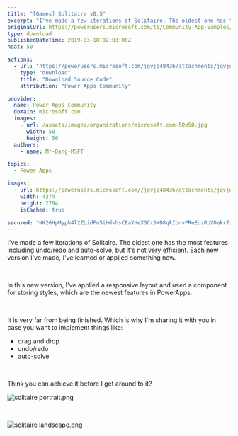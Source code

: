 ```yaml
---
title: "[Games] Solitaire v0.5"
excerpt: "I've made a few iterations of Solitaire. The oldest one has the most features including undo/redo and auto-solve, but it's not very efficient. Each"
originalUrl: https://powerusers.microsoft.com/t5/Community-App-Samples/Games-Solitaire-v0-5/td-p/252905
type: download
publishedDateTime: 2019-03-18T02:03:00Z
heat: 50

actions:
  - url: "https://powerusers.microsoft.com/jgvjg48436/attachments/jgvjg48436/AppFeedbackGallery/134/2/Solitaire%2099%20-%202019-03-18T015250.152.msapp"
    type: "download"
    title: "Download Source Code"
    attribution: "Power Apps Community"

provider:
  name: Power Apps Community
  domain: microsoft.com
  images:
    - url: /assets/images/organizations/microsoft.com-50x50.jpg
      width: 50
      height: 50
  authors:
    - name: Mr-Dang-MSFT

topics:
  - Power Apps

images:
  - url: https://powerusers.microsoft.com//jgvjg48436/attachments/jgvjg48436/AppFeedbackGallery/134/1/solitaire%20landscape%20(1).png
    width: 4374
    height: 2794
    isCached: true

secured: "NK2GHpMyph4l2ZLidFn5iHdkhsCEaXHeXGCxS+D8qkIUnvPReEuzRbXOekr7zYqts39xq/s4jWudNF0j8jUz8jYktA0s+EL0j8zf2pGyrXKha8lt61iaI352SdCo74iooAD/fPwjnTwpqKm5QzWZnKoWR8zHF4WcA9b2ZFdI7/atCiwP/e/1ipDCdvNkwLnxFjMY2km5T4vBrrFEQd/dv3vW2IcjbKxw/YwcD+bzPiPDIGSsruCcO7gyjeyJx5P8VoUobFaqP5PKyhNbT9bjJaZoZkllx9XIVM+FVRfI94hrtOCfDD99vgpj3/kcKrVI+0BZu3HNCUAzZ+F89euHdRWqu/+sIFAliS92EyU3KuOBryKNickQ21cVbxyzuTqifztf+HSlVihb6m4RIUaOfA==;sb3uG7oAeuw7AmntZRRWrg=="
---
```

<p>I've made a few iterations of Solitaire. The oldest one has the most features including undo/redo and auto-solve, but it's not very efficient. Each new version I've made, I've learned or applied something new.&nbsp;</p>
<p>&nbsp;</p>
<p>In this new version, I've applied a responsive layout and used a component for storing styles, which are the newest features in PowerApps.</p>
<p>&nbsp;</p>
<p>It is very far from being finished. Which is why I'm sharing it with you in case you want to implement things like:</p>
<ul>
<li>drag and drop</li>
<li>undo/redo</li>
<li>auto-solve</li>
</ul>
<p>&nbsp;</p>
<p>Think you can achieve it before I get around to it?</p>
<p><span class="lia-inline-image-display-wrapper lia-image-align-center" image-alt="solitaire portrait.png" style="width: 572px;"><img src="https://powerusers.microsoft.com/t5/image/serverpage/image-id/56942i23589FC32F1081F5/image-size/large?v=1.0&amp;px=999" title="solitaire portrait.png" alt="solitaire portrait.png" li-image-url="https://powerusers.microsoft.com/t5/image/serverpage/image-id/56942i23589FC32F1081F5?v=1.0" li-image-display-id="'56942i23589FC32F1081F5'" li-message-uid="'252905'" li-messages-message-image="true" li-bindable="" class="lia-media-image" tabindex="0" li-bypass-lightbox-when-linked="true" li-use-hover-links="false"></span></p>
<p>&nbsp;</p>
<p><span class="lia-inline-image-display-wrapper lia-image-align-center" image-alt="solitaire landscape.png" style="width: 999px;"><img src="https://powerusers.microsoft.com/t5/image/serverpage/image-id/56943i5C54945039AFF13A/image-size/large?v=1.0&amp;px=999" title="solitaire landscape.png" alt="solitaire landscape.png" li-image-url="https://powerusers.microsoft.com/t5/image/serverpage/image-id/56943i5C54945039AFF13A?v=1.0" li-image-display-id="'56943i5C54945039AFF13A'" li-message-uid="'252905'" li-messages-message-image="true" li-bindable="" class="lia-media-image" tabindex="0" li-bypass-lightbox-when-linked="true" li-use-hover-links="false"></span></p>
<p>&nbsp;</p>

